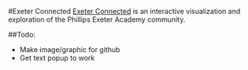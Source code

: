 #Exeter Connected
[Exeter Connected](http://ecc.exeter.edu/connected) is an interactive visualization and exploration of the Phillips Exeter Academy community.




##Todo:
 - Make image/graphic for github
 - Get text popup to work
